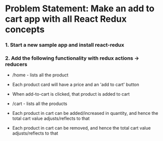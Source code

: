 # Problem Statement: Make an add to cart app with all React Redux concepts
### 1. Start a new sample app and install react-redux
### 2. Add the following functionality with redux actions -> reducers
 - /home - lists all the product
 - Each product card will have a  price and an 'add to cart' button
 - When add-to-cart is clicked, that product is added to cart

 - /cart - lists all the products
 - Each product in cart can be added/increased in quantity, and hence the total cart value adjusts/reflects to that
 - Each product in cart can be removed, and hence the total cart value adjusts/reflects to that
